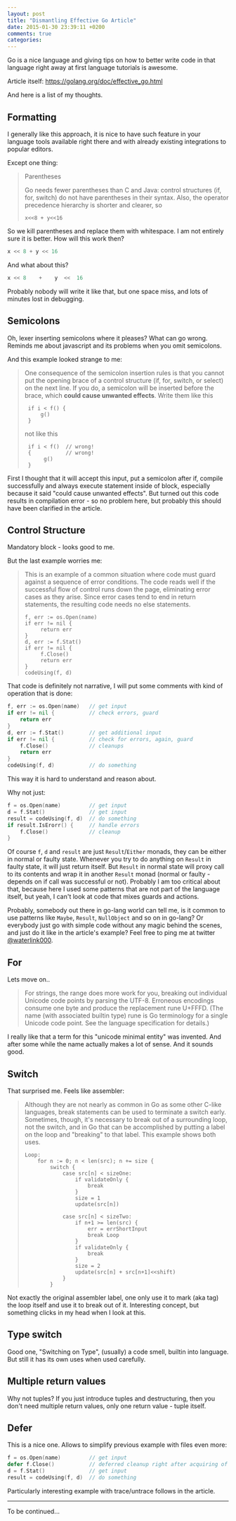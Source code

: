 ```yaml
---
layout: post
title: "Dismantling Effective Go Article"
date: 2015-01-30 23:39:11 +0200
comments: true
categories: 
---
```


Go is a nice language and giving tips on how to better write code in that language right away at first language tutorials is awesome.

Article itself: https://golang.org/doc/effective_go.html

And here is a list of my thoughts.

## Formatting

I generally like this approach, it is nice to have such feature in your language tools available right there and with already existing integrations to popular editors.

Except one thing:

> Parentheses
>
> Go needs fewer parentheses than C and Java: control structures (if, for, switch) do not have parentheses in their syntax. Also, the operator precedence hierarchy is shorter and clearer, so
>
>     x<<8 + y<<16

So we kill parentheses and replace them with whitespace. I am not entirely sure it is better. How will this work then?

``` go
x << 8 + y << 16
```

And what about this?

``` go
x << 8    +    y  <<  16
```

Probably nobody will write it like that, but one space miss, and lots of minutes lost in debugging.

## Semicolons

Oh, lexer inserting semicolons where it pleases? What can go wrong. Reminds me about javascript and its problems when you omit semicolons.

And this example looked strange to me:

>One consequence of the semicolon insertion rules is that you cannot put the opening brace of a control structure (if, for, switch, or select) on the next line. If you do, a semicolon will be inserted before the brace, which **could cause unwanted effects**. Write them like this
>
>      if i < f() {
>          g()
>      }
>
>not like this
>
>      if i < f()  // wrong!
>      {           // wrong!
>           g()
>      }

First I thought that it will accept this input, put a semicolon after if, compile successfully and always execute statement inside of block, especially because it said "could cause unwanted effects". But turned out this code results in compilation error - so no problem here, but probably this should have been clarified in the article.

## Control Structure

Mandatory block - looks good to me.

But the last example worries me:

>This is an example of a common situation where code must guard against a sequence of error conditions. The code reads well if the successful flow of control runs down the page, eliminating error cases as they arise. Since error cases tend to end in return statements, the resulting code needs no else statements.
>
>     f, err := os.Open(name)
>     if err != nil {
>          return err
>     }
>     d, err := f.Stat()
>     if err != nil {
>          f.Close()
>          return err
>     }
>     codeUsing(f, d)

That code is definitely not narrative, I will put some comments with kind of operation that is done:

``` go
f, err := os.Open(name)   // get input
if err != nil {           // check errors, guard
    return err
}
d, err := f.Stat()        // get additional input
if err != nil {           // check for errors, again, guard
    f.Close()             // cleanups
    return err
}
codeUsing(f, d)           // do something
```

This way it is hard to understand and reason about.

Why not just:

``` go
f = os.Open(name)         // get input
d = f.Stat()              // get input
result = codeUsing(f, d)  // do something
if result.IsErorr() {     // handle errors
    f.Close()             // cleanup
}
```

Of course `f`, `d` and `result` are just `Result`/`Either` monads, they can be either in normal or faulty state. Whenever you try to do anything on `Result` in faulty state, it will just return itself. But `Result` in normal state will proxy call to its contents and wrap it in another `Result` monad (normal or faulty - depends on if call was successful or not). Probably I am too critical about that, because here I used some patterns that are not part of the language itself, but yeah, I can't look at code that mixes guards and actions.

Probably, somebody out there in go-lang world can tell me, is it common to use patterns like `Maybe`, `Result`, `NullObject` and so on in go-lang? Or everybody just go with simple code without any magic behind the scenes, and just do it like in the article's example? Feel free to ping me at twitter [@waterlink000](https://twitter.com/waterlink000).

## For

Lets move on..

>For strings, the range does more work for you, breaking out individual Unicode code points by parsing the UTF-8. Erroneous encodings consume one byte and produce the replacement rune U+FFFD. (The name (with associated builtin type) rune is Go terminology for a single Unicode code point. See the language specification for details.)

I really like that a term for this "unicode minimal entity" was invented. And after some while the name actually makes a lot of sense. And it sounds good.

## Switch

That surprised me. Feels like assembler:

>Although they are not nearly as common in Go as some other C-like languages, break statements can be used to terminate a switch early. Sometimes, though, it's necessary to break out of a surrounding loop, not the switch, and in Go that can be accomplished by putting a label on the loop and "breaking" to that label. This example shows both uses.
>
>     Loop:
>         for n := 0; n < len(src); n += size {
>             switch {
>                 case src[n] < sizeOne:
>                     if validateOnly {
>                         break
>                     }
>                     size = 1
>                     update(src[n])
>                
>                 case src[n] < sizeTwo:
>                     if n+1 >= len(src) {
>                         err = errShortInput
>                         break Loop
>                     }
>                     if validateOnly {
>                         break
>                     }
>                     size = 2
>                     update(src[n] + src[n+1]<<shift)
>                 }
>             }

Not exactly the original assembler label, one only use it to mark (aka tag) the loop itself and use it to break out of it. Interesting concept, but something clicks in my head when I look at this.

## Type switch

Good one, "Switching on Type", (usually) a code smell, builtin into language. But still it has its own uses when used carefully.

## Multiple return values

Why not tuples? If you just introduce tuples and destructuring, then you don't need multiple return values, only one return value - tuple itself.

## Defer

This is a nice one. Allows to simplify previous example with files even more:

``` go
f = os.Open(name)         // get input
defer f.Close()           // deferred cleanup right after acquiring of `f`
d = f.Stat()              // get input
result = codeUsing(f, d)  // do something
```

Particularly interesting example with trace/untrace follows in the article.

---

To be continued...
